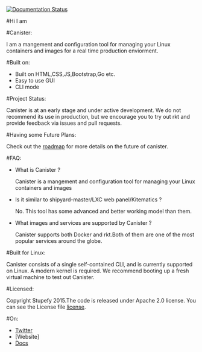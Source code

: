 [![Documentation Status](https://readthedocs.org/projects/canister/badge/?version=latest)](https://readthedocs.org/projects/canister/?badge=latest)

#Hi I am 

#Canister:

I am a mangement and configuration tool for managing 
your Linux containers and images for a real time production enviorment.

#Built on:

- Built on HTML,CSS,JS,Bootstrap,Go etc.
- Easy to use GUI
- CLI mode 

#Project Status:

Canister is at an early stage and under active development. We do not recommend its use in production, but we encourage you to try out rkt and provide feedback via issues and pull requests.

#Having some Future Plans:

Check out the [roadmap](ROADMAP.md) for more details on the future of canister.

#FAQ:

- What is Canister ?

  Canister is a mangement and configuration tool for managing 
  your Linux containers and images

- Is it similar to shipyard-master/LXC web panel/Kitematics ?

  No. This tool has some advanced and better working model than them. 
  
- What images and services are supported by Canister ?

  Canister supports both Docker and rkt.Both of them are one of the most popular
  services around the globe.
  
#Built for Linux:

Canister consists of a single self-contained CLI, and is currently supported on Linux. A modern kernel is required. We recommend booting up a fresh virtual machine to test out Canister.

#Licensed:

Copyright Stupefy 2015.The code is released under Apache 2.0 license. You can
see the License file [license](LICENSE).

#On:

- [Twitter](https://twitter.com/ramitsurana)
- [Website]
- [Docs](http://canister.readthedocs.org)
